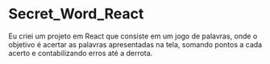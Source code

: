 # Secret_Word_React
Eu criei um projeto em React que consiste em um jogo de palavras, onde o objetivo é acertar as palavras apresentadas na tela, somando pontos a cada acerto e contabilizando erros até a derrota.
